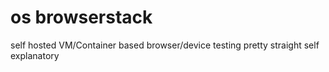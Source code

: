 # os browserstack

self hosted VM/Container based browser/device testing
pretty straight self explanatory